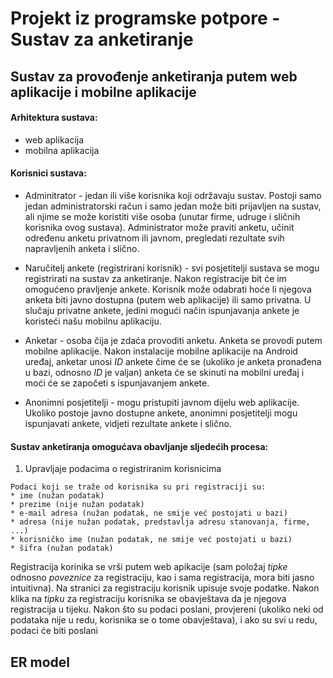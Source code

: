 # Projekt iz programske potpore - Sustav za anketiranje

## Sustav za provođenje anketiranja putem web aplikacije i mobilne aplikacije

#### Arhitektura sustava:
  * web aplikacija
  * mobilna aplikacija

#### Korisnici sustava:  

  * Adminitrator - jedan ili više korisnika koji održavaju sustav. Postoji samo jedan administratorski račun i samo jedan može biti prijavljen na sustav, ali njime se može koristiti više osoba (unutar firme, udruge i sličnih korisnika ovog sustava). Administrator može praviti anketu, učinit određenu anketu privatnom ili javnom, pregledati rezultate svih napravljenih anketa i slično.  

  * Naručitelj ankete (registrirani korisnik) - svi posjetitelji sustava se mogu registrirati na sustav za anketiranje. Nakon registracije bit će im omogućeno pravljenje ankete. Korisnik može odabrati hoće li njegova anketa biti javno dostupna (putem web aplikacije) ili samo privatna. U slučaju privatne ankete, jedini mogući način ispunjavanja ankete je koristeći našu mobilnu aplikaciju.  

  * Anketar - osoba čija je zdaća provoditi anketu. Anketa se provodi putem mobilne aplikacije. Nakon instalacije mobilne aplikacije na Android uređaj, anketar unosi _ID_ ankete čime će se (ukoliko je anketa pronađena u bazi, odnosno _ID_ je valjan) anketa će se skinuti na mobilni uređaj i moći će se započeti s ispunjavanjem ankete.  

  * Anonimni posjetitelji - mogu pristupiti javnom dijelu web aplikacije. Ukoliko postoje javno dostupne ankete, anonimni posjetitelji mogu ispunjavati ankete, vidjeti rezultate ankete i slično.

#### Sustav anketiranja omogućava obavljanje sljedećih procesa:
  1. Upravljaje podacima o registriranim korisnicima  

    Podaci koji se traže od korisnika su pri registraciji su:
    * ime (nužan podatak)
    * prezime (nije nužan podatak)
    * e-mail adresa (nužan podatak, ne smije već postojati u bazi)
    * adresa (nije nužan podatak, predstavlja adresu stanovanja, firme, ...)
    * korisničko ime (nužan podatak, ne smije već postojati u bazi)
    * šifra (nužan podatak)  

  Registracija korinika se vrši putem web apikacije (sam položaj _tipke_ odnosno _poveznice_ za registraciju, kao i sama registracija, mora biti jasno intuitivna). Na stranici za registraciju korisnik upisuje svoje podatke. Nakon klika na _tipku_ za registraciju korisnika se obavještava da je njegova registracija u tijeku. Nakon što su podaci poslani, provjereni (ukoliko neki od podataka nije u redu, korisnika se o tome obavještava), i ako su svi u redu, podaci će biti poslani

## ER model
